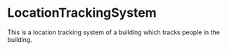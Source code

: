 # LocationTrackingSystem
This is a location tracking system of a building which tracks people in the building.

